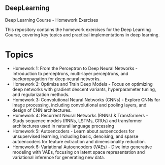 ## DeepLearning
Deep Learning Course - Homework Exercises

This repository contains the homework exercises for the Deep Learning Course, covering key topics and practical implementations in deep learning.
# Topics
* Homework 1: From the Perceptron to Deep Neural Networks - Introduction to perceptrons, multi-layer perceptrons, and backpropagation for deep neural networks.
* Homework 2: Optimize and Train Deep Models - Focus on optimizing deep networks with gradient descent variants, hyperparameter tuning, and regularization methods.
* Homework 3: Convolutional Neural Networks (CNNs) - Explore CNNs for image processing, including convolutional and pooling layers, and design of CNN architectures.
* Homework 4: Recurrent Neural Networks (RNNs) & Transformers - Study sequence models (RNNs, LSTMs, GRUs) and transformer architectures used in natural language processing
* Homework 5: Autoencoders - Learn about autoencoders for unsupervised learning, including basic, denoising, and sparse autoencoders for feature extraction and dimensionality reduction.
* Homework 6: Variational Autoencoders (VAEs) - Dive into generative modeling with VAEs, focusing on latent space representation and variational inference for generating new data.

